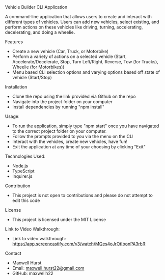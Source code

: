 Vehicle Builder CLI Application

A command-line application that allows users to create and interact with different types of vehicles. Users can add new vehicles, select existing, and perform actions on these vehicles like driving, turning, accelerating, decelerating, and doing a wheelie.

Features
- Create a new vehicle (Car, Truck, or Motorbike)
- Perform a variety of actions on a selected vehicle (Start, Accelerate/Decelerate, Stop, Turn Left/Right, Reverse, Tow (for Trucks), Wheelie (for Motorbikes))
- Menu based CLI selection options and varying options based off state of vehicle (Start/Stop)

Installation
- Clone the repo using the link provided via Github on the repo
- Navigate into the project folder on your computer
- Install dependencies by running "npm install"

Usage:
- To run the application, simply type "npm start" once you have navigated to the correct project folder on your computer.
- Follow the prompts provided to you via the menu on the CLI
- Interact with the vehicles, create new vehicles, have fun!
- Exit the application at any time of your choosing by clicking "Exit"

Technologies Used:
- Node.js
- TypeScript
- Inquirer.js

Contribution
- This project is not open to contributions and please do not attempt to edit this code

License
- This project is licensed under the MIT License

Link to Video Walkthrough:
- Link to video walkthrough: https://app.screencastify.com/v3/watch/MQes4oJrOtIbonPA3rbR

Contact
- Maxwell Hurst
- Email: maxwell.hurst22@gmail.com
- GitHub: maxwellh22